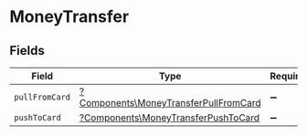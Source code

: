 # MoneyTransfer


## Fields

| Field                                                                                         | Type                                                                                          | Required                                                                                      | Description                                                                                   |
| --------------------------------------------------------------------------------------------- | --------------------------------------------------------------------------------------------- | --------------------------------------------------------------------------------------------- | --------------------------------------------------------------------------------------------- |
| `pullFromCard`                                                                                | [?Components\MoneyTransferPullFromCard](../../Models/Components/MoneyTransferPullFromCard.md) | :heavy_minus_sign:                                                                            | N/A                                                                                           |
| `pushToCard`                                                                                  | [?Components\MoneyTransferPushToCard](../../Models/Components/MoneyTransferPushToCard.md)     | :heavy_minus_sign:                                                                            | N/A                                                                                           |